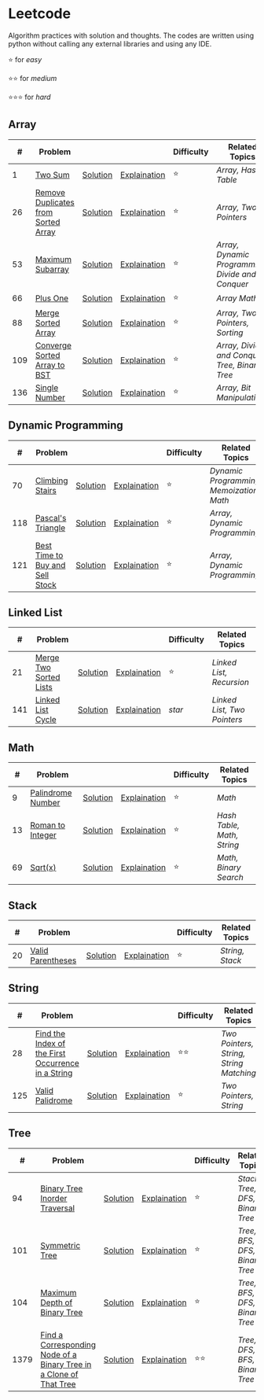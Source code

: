 # Leetcode
Algorithm practices with solution and thoughts. The codes are written using python without calling any external libraries and using any IDE.

:star: for *easy*

:star::star: for *medium*

:star::star::star: for *hard*

## Array

| # | Problem | | | Difficulty | Related Topics |
| --- | --- | --- | --- | --- | --- |
| 1 | [Two Sum](https://leetcode.com/problems/two-sum/ "Two-Sum") | [Solution](https://github.com/tonyli1121/leetcode/blob/main/code/array/two_sum/two_sum.py "Two-Sum Solution") | [Explaination](https://github.com/tonyli1121/leetcode/blob/main/code/array/two_sum/two_sum.md "Two-Sum Explaination") | :star: | *Array, Hash Table* |
| 26 | [Remove Duplicates from Sorted Array](https://leetcode.com/problems/remove-duplicates-from-sorted-array/ "Remove Duplicates from Sorted Array") | [Solution](https://github.com/tonyli1121/leetcode/blob/main/code/array/remove-duplicates-from-sorted-array/remove-duplicates-from-sorted-array.py "Remove Duplicates from Sorted Array Solution") | [Explaination](https://github.com/tonyli1121/leetcode/blob/main/code/array/remove-duplicates-from-sorted-array/remove-duplicates-from-sorted-array.md "Remove Duplicates from Sorted Array ExplainationExplaination") | :star: | *Array, Two Pointers* |
| 53 | [Maximum Subarray](https://leetcode.com/problems/maximum-subarray/ "maximum-subarray") |[Solution](https://github.com/tonyli1121/leetcode/blob/main/code/array/maximum-subarray/maximum-subarray.py "maximum-subarray Solution") | [Explaination](https://github.com/tonyli1121/leetcode/blob/main/code/array/maximum-subarray/maximum-subarray.md "maximum-subarray ExplainationExplainationExplainationExplaination") |:star: | *Array, Dynamic Programming, Divide and Conquer*|
| 66 | [Plus One](https://leetcode.com/problems/plus-one/ "plus-one") | [Solution](https://github.com/tonyli1121/leetcode/blob/main/code/array/plus-one/plus-one.py "plus-one Solution") | [Explaination](https://github.com/tonyli1121/leetcode/blob/main/code/array/plus-one/plus-one.md "plus-one Explaination") |:star: | *Array Math* |
| 88 | [Merge Sorted Array](https://leetcode.com/problems/merge-sorted-array/description/ "merge two sorted array") | [Solution](https://github.com/tonyli1121/leetcode/blob/main/code/array/merge%20sorted%20array/merge_sorted_array.py "merge sorted array solution") | [Explaination](https://github.com/tonyli1121/leetcode/blob/main/code/array/merge%20sorted%20array/merge_sorted_array.md "merge sorted array explaination") | :star: | *Array, Two Pointers, Sorting* |
| 109 | [Converge Sorted Array to BST](https://leetcode.com/problems/convert-sorted-array-to-binary-search-tree/submissions/873670182/) | [Solution](https://github.com/tonyli1121/leetcode/blob/main/code/array/convert%20sorted%20array%20to%20binary%20search%20tree/convert_array_to_bst.py) | [Explaination](https://github.com/tonyli1121/leetcode/blob/main/code/array/convert%20sorted%20array%20to%20binary%20search%20tree/convert_array_to_bst.md) | :star: | *Array, Divide and Conquer, Tree, Binary Tree* |
| 136 | [Single Number](https://leetcode.com/problems/single-number/description/) | [Solution](https://github.com/tonyli1121/leetcode/blob/main/code/array/single%20number/single%20number.py) | [Explaination](https://github.com/tonyli1121/leetcode/blob/main/code/array/single%20number/single%20number.md) | :star: | *Array, Bit Manipulation* |

## Dynamic Programming

| # | Problem | | | Difficulty | Related Topics |
| --- | --- | --- | --- | --- | --- |
|70|[Climbing Stairs](https://leetcode.com/problems/climbing-stairs/description/ "Climbing Stairs") | [Solution](https://github.com/tonyli1121/leetcode/blob/main/code/dynamic_programming/Climbing_Stairs/climbing_stairs.py "Climbing Stairs Solution") | [Explaination](https://github.com/tonyli1121/leetcode/blob/main/code/dynamic_programming/Climbing_Stairs/climbing_stairs.md "Climbing Stairs Explaination")| :star:| *Dynamic Programming, Memoization, Math* |
|118|[Pascal's Triangle](https://leetcode.com/problems/pascals-triangle/description/) | [Solution](https://github.com/tonyli1121/leetcode/blob/main/code/dynamic_programming/Pascal_Triangle/pascal_triangle.py) | [Explaination](https://github.com/tonyli1121/leetcode/blob/main/code/dynamic_programming/Pascal_Triangle/pascal_triangle.md) | :star: | *Array, Dynamic Programming* |
|121|[Best Time to Buy and Sell Stock](https://leetcode.com/problems/best-time-to-buy-and-sell-stock/description/) | [Solution](https://github.com/tonyli1121/leetcode/blob/main/code/dynamic_programming/best%20time%20to%20buy%20and%20sell%20stock/buy_and_sell_stock.py) | [Explaination](https://github.com/tonyli1121/leetcode/blob/main/code/dynamic_programming/best%20time%20to%20buy%20and%20sell%20stock/buy_and_sell_stock.md) | :star: | *Array, Dynamic Programming*|


## Linked List

| # | Problem | | | Difficulty | Related Topics |
| --- | --- | --- | --- | --- | --- |
|21|[Merge Two Sorted Lists](https://leetcode.com/problems/merge-two-sorted-lists/ "Merge-Two-Sorted-Lists") | [Solution](https://github.com/tonyli1121/leetcode/blob/main/code/linked_list/merge_two_sorted_list/merge-two-sorted-lists.py "Merge-Two-Sorted-Lists Solution") | [Explaination](https://github.com/tonyli1121/leetcode/blob/main/code/linked_list/merge_two_sorted_list/merge-two-sorted-lists.md "Merge-Two-Sorted-Lists Explaination")| :star:| *Linked List, Recursion*|
| 141 | [Linked List Cycle](https://leetcode.com/problems/linked-list-cycle/description/) | [Solution](https://github.com/tonyli1121/leetcode/blob/main/code/linked_list/linked-list-cycle/linked_list_cycle.py) | [Explaination](https://github.com/tonyli1121/leetcode/blob/main/code/linked_list/linked-list-cycle/linked_list_cycle.md) | *star* | *Linked List, Two Pointers*

## Math

| # | Problem | | | Difficulty | Related Topics |
| --- | --- | --- | --- | --- | --- |
|9|[Palindrome Number](https://leetcode.com/problems/palindrome-number/ "Palindrome-Number") | [Solution](https://github.com/tonyli1121/leetcode/blob/main/code/math/palindrome_number/palindrome_number.py "Palindrome-Number Solution")|  [Explaination](https://github.com/tonyli1121/leetcode/blob/main/code/math/palindrome_number/palindrome_number.md "Palindrome-Number Explaination")| :star:| *Math*|
|13 | [Roman to Integer](https://leetcode.com/problems/roman-to-integer/ "Roman-To-Integer") |[Solution](https://github.com/tonyli1121/leetcode/blob/main/code/math/roman_to_int/roman_to_int.py "Roman-To-Integer Solution")| [Explaination](https://github.com/tonyli1121/leetcode/blob/main/code/math/roman_to_int/roman_to_int.md "Roman-To-Integer")| :star: |*Hash Table, Math, String*|
| 69| [Sqrt(x)](https://leetcode.com/problems/sqrtx/description/ "Sqrt(x)") |[Solution](https://github.com/tonyli1121/leetcode/blob/main/code/math/sqrt(x)/sqrt(x).py "Sqrt(x) Solution")|  [Explaination](https://github.com/tonyli1121/leetcode/blob/main/code/math/sqrt(x)/sqrt(x).md "Sqrt(x) Explaination")| :star:| *Math, Binary Search*|

## Stack

| # | Problem | | | Difficulty | Related Topics |
| --- | --- | --- | --- | --- | --- |
| 20|[Valid Parentheses](https://leetcode.com/problems/valid-parentheses/ "Valid-Parentheses") |[Solution](https://github.com/tonyli1121/leetcode/blob/main/code/stack/valid_parentheses/valid_parentheses.py "Valid-Parentheses Solution")|[Explaination](https://github.com/tonyli1121/leetcode/blob/main/code/stack/valid_parentheses/valid_parentheses.md "Valid-Parentheses Explaination")|:star: | *String, Stack* |

## String

| # | Problem | | | Difficulty | Related Topics |
| --- | --- | --- | --- | --- | --- |
|28 | [Find the Index of the First Occurrence in a String](https://leetcode.com/problems/implement-strstr/ "Implement-strStr") | [Solution](https://github.com/tonyli1121/leetcode/blob/main/code/string/implement-strStr/implement-strStr.py "Implement-strStr Solution") | [Explaination](https://github.com/tonyli1121/leetcode/blob/main/code/string/implement-strStr/implement-strStr.md "Implement-strStr Explaination") | :star::star: | *Two Pointers, String, String Matching* |
| 125 | [Valid Palidrome](https://leetcode.com/problems/valid-palindrome/description/) | [Solution](https://github.com/tonyli1121/leetcode/blob/main/code/string/Valid%20Palindrome/valid_palindrome.py) | [Explaination](https://github.com/tonyli1121/leetcode/blob/main/code/string/Valid%20Palindrome/valid_palindrome.md) | :star: | *Two Pointers, String* |

## Tree

| # | Problem | | | Difficulty | Related Topics |
| --- | --- | --- | --- | --- | --- |
| 94 | [Binary Tree Inorder Traversal](https://leetcode.com/problems/binary-tree-inorder-traversal/description/) | [Solution](https://github.com/tonyli1121/leetcode/blob/main/code/tree/binary%20tree%20inorder%20traversal/binary_tree_inorder_traversal.py "binary tree inorder traversal solution") | [Explaination](https://github.com/tonyli1121/leetcode/blob/main/code/tree/binary%20tree%20inorder%20traversal/binary_tree_inorder_traversal.md "binary tree inorder traversal explaination") | :star: | *Stack, Tree, DFS, Binary Tree* |
| 101 | [Symmetric Tree](https://leetcode.com/problems/symmetric-tree/description/) | [Solution](https://github.com/tonyli1121/leetcode/blob/main/code/tree/symmetric%20tree/symmetric_tree.py "Symmetric tree solution") | [Explaination](https://github.com/tonyli1121/leetcode/blob/main/code/tree/symmetric%20tree/symmetric_tree.md "Symmetric Tree Explained") | :star: | *Tree, BFS, DFS, Binary Tree*|
| 104 | [Maximum Depth of Binary Tree](https://leetcode.com/problems/maximum-depth-of-binary-tree/description/) | [Solution](https://github.com/tonyli1121/leetcode/blob/main/code/tree/Maximum%20Depth%20of%20Binary%20Tree/Max_depth_of_binary_tree.py) | [Explaination](https://github.com/tonyli1121/leetcode/blob/main/code/tree/Maximum%20Depth%20of%20Binary%20Tree/Max_depth_of_binary_tree.md) | :star: | *Tree, BFS, DFS, Binary Tree* |
|1379 | [Find a Corresponding Node of a Binary Tree in a Clone of That Tree](https://leetcode.com/problems/find-a-corresponding-node-of-a-binary-tree-in-a-clone-of-that-tree/ "find-corresponding-node-in-clone") |[Solution](https://github.com/tonyli1121/leetcode/blob/main/code/tree/find-corresponding-node-in-clone/find-corresponding-node-in-clone.py "find-corresponding-node-in-clone Solution") | [Explaination](https://github.com/tonyli1121/leetcode/blob/main/code/tree/find-corresponding-node-in-clone/find-corresponding-node-in-clone.md "find-corresponding-node-in-clone Explaination") | :star::star: | *Tree, DFS, BFS, Binary Tree* |

